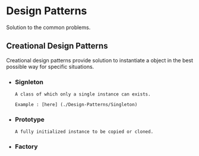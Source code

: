 # Design Patterns

Solution to the common problems.

## Creational Design Patterns 

Creational design patterns provide solution to instantiate a object in the best possible way for specific situations.

* ### Signleton 

      A class of which only a single instance can exists.

      Example : [here] (./Design-Patterns/Singleton)
      
* ### Prototype
      
      A fully initialized instance to be copied or cloned.
      
* ### Factory 

      
